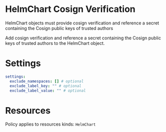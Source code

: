 # HelmChart Cosign Verification

HelmChart objects must provide cosign verification and reference a secret containing the Cosign public keys of trusted authors

Add cosign verification and reference a secret containing the Cosign public keys of trusted authors to the HelmChart object.

# Settings

```yaml
settings:
  exclude_namespaces: [] # optional
  exclude_label_key: "" # optional
  exclude_label_value: "" # optional
```

# Resources

Policy applies to resources kinds:
`HelmChart`
